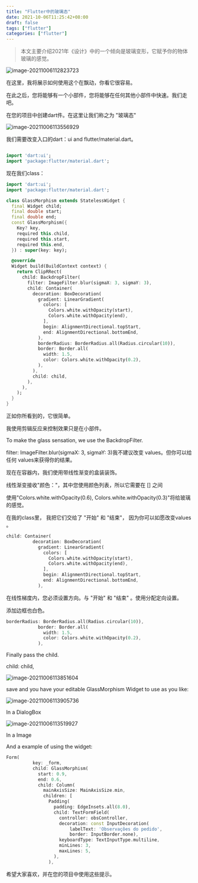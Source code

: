 ```yaml
---
title: "Flutter中的玻璃态"
date: 2021-10-06T11:25:42+08:00
draft: false
tags: ["flutter"]
categories: ["flutter"]
---
```


> 本文主要介绍2021年《设计》中的一个倾向是玻璃变形，它赋予你的物体玻璃的感觉。

![image-20211006112823723](https://luckly007.oss-cn-beijing.aliyuncs.com/img/image-20211006112823723.png)



在这里，我将展示如何使用这个在飘动，你看它很容易。

在此之后，您将能够有一个小部件，您将能够在任何其他小部件中快速。我们走吧。

在您的项目中创建dart件。在这里让我们称之为 "玻璃态"



![image-20211006113556929](https://luckly007.oss-cn-beijing.aliyuncs.com/img/image-20211006113556929.png)

我们需要改变入口的dart：ui and flutter/material.dart。

```dart

import 'dart:ui';
import 'package:flutter/material.dart';
```

现在我们class：

```dart
import 'dart:ui';
import 'package:flutter/material.dart';

class GlassMorphism extends StatelessWidget {
  final Widget child;
  final double start;
  final double end;
  const GlassMorphism({
    Key? key,
    required this.child,
    required this.start,
    required this.end,
  }) : super(key: key);

  @override
  Widget build(BuildContext context) {
    return ClipRRect(
      child: BackdropFilter(
        filter: ImageFilter.blur(sigmaX: 3, sigmaY: 3),
        child: Container(
          decoration: BoxDecoration(
            gradient: LinearGradient(
              colors: [
                Colors.white.withOpacity(start),
                Colors.white.withOpacity(end),
              ],
              begin: AlignmentDirectional.topStart,
              end: AlignmentDirectional.bottomEnd,
            ),
            borderRadius: BorderRadius.all(Radius.circular(10)),
            border: Border.all(
              width: 1.5,
              color: Colors.white.withOpacity(0.2),
            ),
          ),
          child: child,
        ),
      ),
    );
  }
}
```



正如你所看到的，它很简单。

我使用剪辑反应来控制效果只是在小部件。

To make the glass sensation, we use the BackdropFilter.

filter: ImageFilter.blur(sigmaX: 3, sigmaY: 3)我不建议改变 values。但你可以给任何 values来获得你的结果。

现在在容器内，我们使用带线性渐变的盒装装饰。

线性渐变接收"颜色："，其中您使用颜色列表，所以它需要在 [] 之间

使用"Colors.white.withOpacity(0.6), Colors.white.withOpacity(0.3)"将给玻璃的感觉。

在我的class里， 我把它们交给了 "开始" 和 "结束"， 因为你可以如愿改变values 。

```dart
child: Container(
          decoration: BoxDecoration(
            gradient: LinearGradient(
              colors: [
                Colors.white.withOpacity(start),
                Colors.white.withOpacity(end),
              ],
              begin: AlignmentDirectional.topStart,
              end: AlignmentDirectional.bottomEnd,
            ),
```

在线性梯度内，您必须设置方向。与 "开始" 和 "结束" 。使用分配定向设置。

添加边框也白色。

```dart
borderRadius: BorderRadius.all(Radius.circular(10)),
            border: Border.all(
              width: 1.5,
              color: Colors.white.withOpacity(0.2),
            ),
```

Finally pass the child.

child: child,



![image-20211006113851604](https://luckly007.oss-cn-beijing.aliyuncs.com/img/image-20211006113851604.png)

save and you have your editable GlassMorphism Widget to use as you like:



![image-20211006113905736](https://luckly007.oss-cn-beijing.aliyuncs.com/img/image-20211006113905736.png)

In a DialogBox

![image-20211006113519927](https://luckly007.oss-cn-beijing.aliyuncs.com/img/image-20211006113519927.png)

In a Image

And a example of using the widget:

```dart
Form(
          key: _form,
          child: GlassMorphism(
            start: 0.9,
            end: 0.6,
            child: Column(
              mainAxisSize: MainAxisSize.min,
              children: [
                Padding(
                  padding: EdgeInsets.all(8.0),
                  child: TextFormField(
                    controller: obsController,
                    decoration: const InputDecoration(
                        labelText: 'Observações do pedido',
                        border: InputBorder.none),
                    keyboardType: TextInputType.multiline,
                    minLines: 3,
                    maxLines: 5,
                  ),
                ),
```

希望大家喜欢，并在您的项目中使用这些提示。